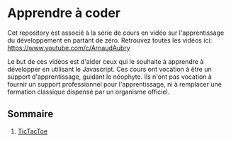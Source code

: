 # Apprendre à coder
Cet repository est associé à la série de cours en vidéo sur l'apprentissage du développement en partant de zéro. Retrouvez toutes les vidéos ici: https://www.youtube.com/c/ArnaudAubry

Le but de ces vidéos est d'aider ceux qui le souhaite à apprendre à développer en utilisant le Javascript. Ces cours ont vocation à être un support d'apprentissage, guidant le néophyte. Ils n'ont pas vocation à fournir un support professionnel pour l'apprentissage, ni à remplacer une formation classique dispensé par un organisme officiel.

## Sommaire
1. [TicTacToe](./tictactoe)
